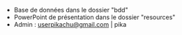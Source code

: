 - Base de données dans le dossier "bdd"
- PowerPoint de présentation dans le dossier "resources"
- Admin : userpikachu@gmail.com | pika